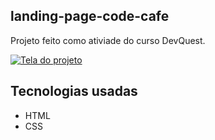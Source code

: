 ## landing-page-code-cafe
Projeto feito como ativiade do curso DevQuest.

[<img src="./tela.gif" alt="Tela do projeto">](https://tobiasramos.github.io/landing-page-code-cafe/)

## Tecnologias usadas
- HTML
- CSS 